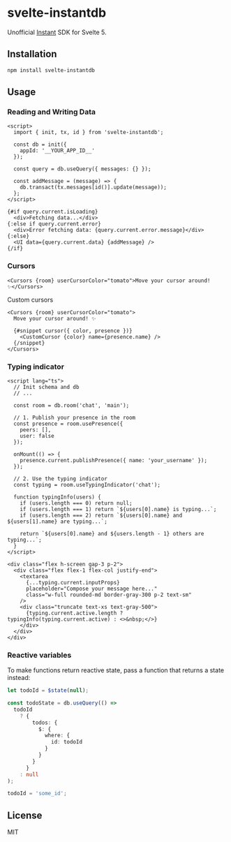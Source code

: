 # svelte-instantdb

Unofficial [Instant](http://instantdb.com/) SDK for Svelte 5.

## Installation

```bash
npm install svelte-instantdb
```

## Usage

### Reading and Writing Data

```svelte
<script>
  import { init, tx, id } from 'svelte-instantdb';

  const db = init({
    appId: '__YOUR_APP_ID__'
  });

  const query = db.useQuery({ messages: {} });

  const addMessage = (message) => {
    db.transact(tx.messages[id()].update(message));
  };
</script>

{#if query.current.isLoading}
  <div>Fetching data...</div>
{:else if query.current.error}
  <div>Error fetching data: {query.current.error.message}</div>
{:else}
  <UI data={query.current.data} {addMessage} />
{/if}
```

### Cursors

```svelte
<Cursors {room} userCursorColor="tomato">Move your cursor around! ✨</Cursors>
```

Custom cursors

```svelte
<Cursors {room} userCursorColor="tomato">
  Move your cursor around! ✨

  {#snippet cursor({ color, presence })}
    <CustomCursor {color} name={presence.name} />
  {/snippet}
</Cursors>
```

### Typing indicator

```svelte
<script lang="ts">
  // Init schema and db
  // ...

  const room = db.room('chat', 'main');

  // 1. Publish your presence in the room
  const presence = room.usePresence({
    peers: [],
    user: false
  });

  onMount(() => {
    presence.current.publishPresence({ name: 'your_username' });
  });

  // 2. Use the typing indicator
  const typing = room.useTypingIndicator('chat');

  function typingInfo(users) {
    if (users.length === 0) return null;
    if (users.length === 1) return `${users[0].name} is typing...`;
    if (users.length === 2) return `${users[0].name} and ${users[1].name} are typing...`;

    return `${users[0].name} and ${users.length - 1} others are typing...`;
  }
</script>

<div class="flex h-screen gap-3 p-2">
  <div class="flex flex-1 flex-col justify-end">
    <textarea
      {...typing.current.inputProps}
      placeholder="Compose your message here..."
      class="w-full rounded-md border-gray-300 p-2 text-sm"
    />
    <div class="truncate text-xs text-gray-500">
      {typing.current.active.length ? typingInfo(typing.current.active) : <>&nbsp;</>}
    </div>
  </div>
</div>
```

### Reactive variables

To make functions return reactive state, pass a function that returns a state instead:

```ts
let todoId = $state(null);

const todoState = db.useQuery(() =>
  todoId
    ? {
        todos: {
          $: {
            where: {
              id: todoId
            }
          }
        }
      }
    : null
);

todoId = 'some_id';
```

## License

MIT
